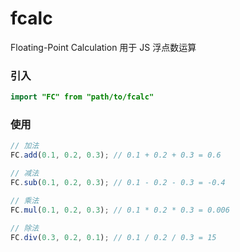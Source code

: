 # fcalc

Floating-Point Calculation
用于 JS 浮点数运算

### 引入

```java
import "FC" from "path/to/fcalc"
```

### 使用

```javascript
// 加法
FC.add(0.1, 0.2, 0.3); // 0.1 + 0.2 + 0.3 = 0.6

// 减法
FC.sub(0.1, 0.2, 0.3); // 0.1 - 0.2 - 0.3 = -0.4

// 乘法
FC.mul(0.1, 0.2, 0.3); // 0.1 * 0.2 * 0.3 = 0.006

// 除法
FC.div(0.3, 0.2, 0.1); // 0.1 / 0.2 / 0.3 = 15
```




